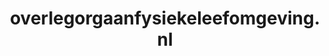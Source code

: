 ---
layout: post
title:  "overlegorgaanfysiekeleefomgeving.nl"
internal_url:  "/data/overlegorgaanfysiekeleefomgeving.nl.html"
categories: dutchgov
---